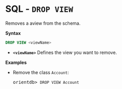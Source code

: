 
# SQL - `DROP VIEW`

Removes a aview from the schema.

**Syntax**

```sql
DROP VIEW <viewName>
```

- **`<viewName>`** Defines the view you want to remove.


**Examples**

- Remove the class `Account`:

  <pre>
  orientdb> <code class="lang-sql userinput">DROP VIEW Account</code>
  </pre>
